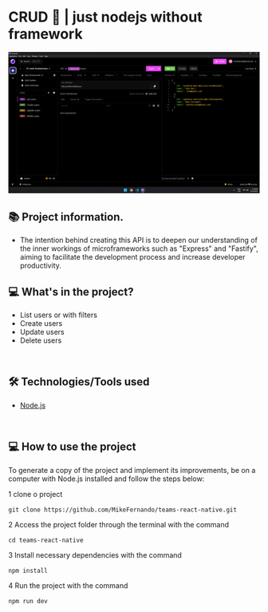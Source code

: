 # CRUD 💚 | just nodejs without framework

<p align="left">
    <p align="left" >
        <img    
            alt="teams" 
            src="./1.png" 
        />
        </a>
    </p>
</p>

## 📚 Project information.

- The intention behind creating this API is to deepen our understanding of the inner workings of microframeworks such as "Express" and "Fastify", aiming to facilitate the development process and increase developer productivity.
&nbsp;

## 💻 What's in the project?

- List users or with filters
- Create users 
- Update users
- Delete users

&nbsp;

## 🛠️ Technologies/Tools used
- [Node.js](https://nodejs.org/en)

&nbsp;

## 💻 How to use the project

To generate a copy of the project and implement its improvements, be on a computer with Node.js installed and follow the steps below:

1 clone o project

```
git clone https://github.com/MikeFernando/teams-react-native.git
```

2 Access the project folder through the terminal with the command

```
cd teams-react-native
```

3 Install necessary dependencies with the command

```
npm install
```

4 Run the project with the command

```
npm run dev
```
